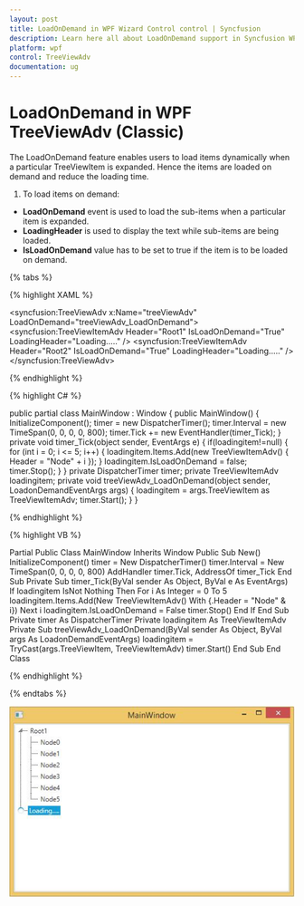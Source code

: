 ```yaml
---
layout: post
title: LoadOnDemand in WPF Wizard Control control | Syncfusion
description: Learn here all about LoadOnDemand support in Syncfusion WPF TreeViewAdv (Classic) control and more.
platform: wpf
control: TreeViewAdv
documentation: ug
---
```

# LoadOnDemand in WPF TreeViewAdv (Classic)

The LoadOnDemand feature enables users to load items dynamically when a particular TreeViewItem is expanded. Hence the items are loaded on demand and reduce the loading time.

1. To load items on demand: 
  * **LoadOnDemand** event is used to load the sub-items when a particular item is expanded.
  * **LoadingHeader** is used to display the text while sub-items are being loaded.
  * **IsLoadOnDemand** value has to be set to true if the item is to be loaded on demand.

{% tabs %}

{% highlight XAML %}

<syncfusion:TreeViewAdv x:Name="treeViewAdv" LoadOnDemand="treeViewAdv_LoadOnDemand">
<syncfusion:TreeViewItemAdv Header="Root1" IsLoadOnDemand="True" LoadingHeader="Loading....." />
<syncfusion:TreeViewItemAdv Header="Root2" IsLoadOnDemand="True" LoadingHeader="Loading....." />
</syncfusion:TreeViewAdv>

{% endhighlight %}

{% highlight C# %}

public partial class MainWindow : Window
{
    public MainWindow()
    {
        InitializeComponent();
        timer = new DispatcherTimer();
        timer.Interval = new TimeSpan(0, 0, 0, 0, 800);
        timer.Tick += new EventHandler(timer_Tick);
    }
    private void timer_Tick(object sender, EventArgs e)
    {
        if(loadingitem!=null)
        {
            for (int i = 0; i <= 5; i++)
            {
                loadingitem.Items.Add(new TreeViewItemAdv() { Header = "Node" + i });
            }
            loadingitem.IsLoadOnDemand = false;
            timer.Stop();
        }
    }
    private DispatcherTimer timer;
    private TreeViewItemAdv loadingitem;
    private void treeViewAdv_LoadOnDemand(object sender, LoadonDemandEventArgs args)
    {
        loadingitem = args.TreeViewItem as TreeViewItemAdv;
        timer.Start();
    }
}

{% endhighlight %}

{% highlight VB %}

Partial Public Class MainWindow
Inherits Window
Public Sub New()
InitializeComponent()
timer = New DispatcherTimer()
timer.Interval = New TimeSpan(0, 0, 0, 0, 800)
AddHandler timer.Tick, AddressOf timer_Tick
End Sub
Private Sub timer_Tick(ByVal sender As Object, ByVal e As EventArgs)
If loadingitem IsNot Nothing Then
For i As Integer = 0 To 5
loadingitem.Items.Add(New TreeViewItemAdv() With {.Header = "Node" & i})
Next i
loadingitem.IsLoadOnDemand = False
timer.Stop()
End If
End Sub
Private timer As DispatcherTimer
Private loadingitem As TreeViewItemAdv
Private Sub treeViewAdv_LoadOnDemand(ByVal sender As Object, ByVal args As LoadonDemandEventArgs)
loadingitem = TryCast(args.TreeViewItem, TreeViewItemAdv)
timer.Start()
End Sub
End Class

{% endhighlight %}

{% endtabs %}  

![Loading TreeViewitems on demand](LoadOnDemand_images/LoadOnDemand_img1.jpeg)
